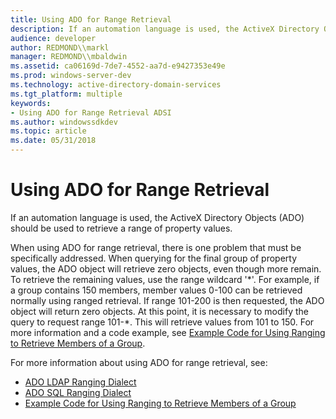 ```yaml
---
title: Using ADO for Range Retrieval
description: If an automation language is used, the ActiveX Directory Objects (ADO) should be used to retrieve a range of property values.When using ADO for range retrieval, there is one problem that must be specifically addressed.
audience: developer
author: REDMOND\\markl
manager: REDMOND\\mbaldwin
ms.assetid: ca06169d-7de7-4552-aa7d-e9427353e49e
ms.prod: windows-server-dev
ms.technology: active-directory-domain-services
ms.tgt_platform: multiple
keywords:
- Using ADO for Range Retrieval ADSI
ms.author: windowssdkdev
ms.topic: article
ms.date: 05/31/2018
---
```


# Using ADO for Range Retrieval

If an automation language is used, the ActiveX Directory Objects (ADO) should be used to retrieve a range of property values.

When using ADO for range retrieval, there is one problem that must be specifically addressed. When querying for the final group of property values, the ADO object will retrieve zero objects, even though more remain. To retrieve the remaining values, use the range wildcard '\*'. For example, if a group contains 150 members, member values 0-100 can be retrieved normally using ranged retrieval. If range 101-200 is then requested, the ADO object will return zero objects. At this point, it is necessary to modify the query to request range 101-\*. This will retrieve values from 101 to 150. For more information and a code example, see [Example Code for Using Ranging to Retrieve Members of a Group](example-code-for-using-ranging-to-retrieve-members-of-a-group.md).

For more information about using ADO for range retrieval, see:

-   [ADO LDAP Ranging Dialect](ado-ldap-ranging-dialect.md)
-   [ADO SQL Ranging Dialect](ado-sql-ranging-dialect.md)
-   [Example Code for Using Ranging to Retrieve Members of a Group](example-code-for-using-ranging-to-retrieve-members-of-a-group.md)

 

 




